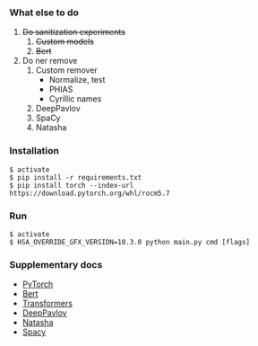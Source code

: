 ### What else to do
1. ~~Do sanitization experiments~~
    1. ~~Custom models~~
    1. ~~Bert~~
1. Do ner remove
    1. Custom remover
        - Normalize, test
        - PHIAS
        - Cyrillic names
    1. DeepPavlov
    1. SpaCy
    1. Natasha

### Installation
```
$ activate
$ pip install -r requirements.txt
$ pip install torch --index-url https://download.pytorch.org/whl/rocm5.7
```

### Run
```
$ activate
$ HSA_OVERRIDE_GFX_VERSION=10.3.0 python main.py cmd [flags]
```

### Supplementary docs
* [PyTorch]()
* [Bert]()
* [Transformers]()
* [DeepPavlov](https://docs.deeppavlov.ai/en/master/features/models/NER.html#2.-Get-started-with-the-model)
* [Natasha]()
* [Spacy]()